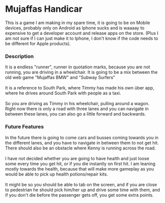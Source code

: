 # Mujaffas Handicar

This is a game I am making in my spare time, it is going to be on Mobile devices, probably only on Android as Iphone sucks and is waaaay to expensive to get a developer account and release apps on the store. (Plus I am not sure if I can just make it to Iphone, I don't know if the code needs to be different for Apple products).

<h3>Description</h3>
It is a endless "runner", runner in quotation marks, because you are not running, you are driving in a wheelchair. It is going to be a mix between the old web game "Mujaffas BMW" and "Subway Surfers"
<br /><br />
It is a reference to South Park, where Timmy has made his own über app, where he drives around South Park with people as a taxi. 
<br /><br />
So you are driving as Timmy in his wheelchair, pulling around a wagon. Right now there is only a road with three lanes and you can navigate in between these lanes, you can also go a little forward and backwards.

<h3>Future Features</h3>
In the future there is going to come cars and busses coming towards you in the different lanes, and you have to navigate in between them to not get hit. There should also be an obstacle where Kenny is running across the road.
<br /><br />
I have not decided whether you are going to have health and just loose some every time you get hit, or if you die instantly on first hit. I am leaning mostly towards the health, because that will make more gameplay as you would be able to pick up health potions/repair kits.
<br /><br />
It might be so you should be able to tab on the screen, and if you are close to pedestrian he should pick him/her up and drive some time with them, and if you don't die before the passenger gets off, you get some extra points.

